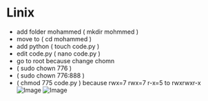 # Linix
- add folder mohammed ( mkdir mohmmed )
- move to ( cd mohammed )
- add python ( touch code.py )
- edit code.py ( nano code.py )
- go to root because change chomn
- ( sudo chown 776 )
- ( sudo chown 776:888 )
- ( chmod 775 code.py ) because rwx=7 rwx=7 r-x=5 to rwxrwxr-x
![Image](https://github.com/user-attachments/assets/6393d40b-76dc-4544-9585-314fa785ccba)
![Image](https://github.com/user-attachments/assets/be0e3d8e-fabb-4381-a3c5-0460f566b878)
